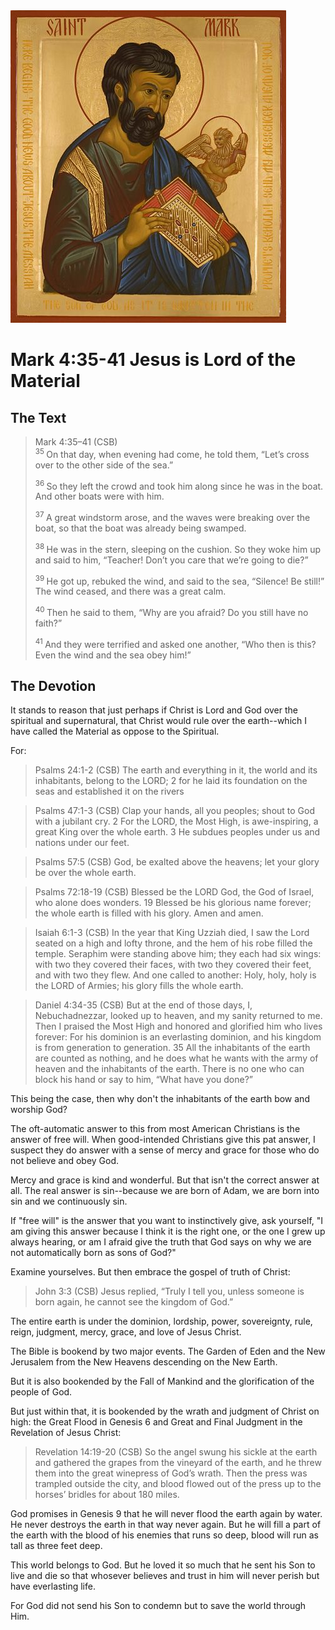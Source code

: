 <img class="intro-right" src="art-mark.jpg">

# Mark 4:35-41 Jesus is Lord of the Material

## The Text

>Mark 4:35–41 (CSB)  
><sup> 35 </sup> On that day, when evening had come, he told them, “Let’s cross over to the other side of the sea.” 
>
><sup> 36 </sup> So they left the crowd and took him along since he was in the boat. And other boats were with him. 
>
><sup> 37 </sup> A great windstorm arose, and the waves were breaking over the boat, so that the boat was already being swamped. 
>
><sup> 38 </sup> He was in the stern, sleeping on the cushion. So they woke him up and said to him, “Teacher! Don’t you care that we’re going to die?” 
>
><sup> 39 </sup> He got up, rebuked the wind, and said to the sea, “Silence! Be still!” The wind ceased, and there was a great calm. 
>
><sup> 40 </sup> Then he said to them, “Why are you afraid? Do you still have no faith?” 
>
><sup> 41 </sup> And they were terrified and asked one another, “Who then is this? Even the wind and the sea obey him!”

## The Devotion

It stands to reason that just perhaps if Christ is Lord and God over the spiritual and supernatural, that Christ would rule over the earth--which I have called the Material as oppose to the Spiritual.

For:

>Psalms 24:1-2 (CSB) The earth and everything in it,
the world and its inhabitants,
belong to the LORD;
2 for he laid its foundation on the seas
and established it on the rivers

>Psalms 47:1-3 (CSB) Clap your hands, all you peoples;
shout to God with a jubilant cry.
2 For the LORD, the Most High, is awe-inspiring,
a great King over the whole earth.
3 He subdues peoples under us
and nations under our feet.

>Psalms 57:5 (CSB) God, be exalted above the heavens;
let your glory be over the whole earth.

>Psalms 72:18-19 (CSB) Blessed be the LORD God, the God of Israel,
who alone does wonders.
19 Blessed be his glorious name forever;
the whole earth is filled with his glory.
Amen and amen.

>Isaiah 6:1-3 (CSB) In the year that King Uzziah died, I saw the Lord seated on a high and lofty throne, and the hem of his robe filled the temple. Seraphim were standing above him; they each had six wings: with two they covered their faces, with two they covered their feet, and with two they flew. And one called to another:
Holy, holy, holy is the LORD of Armies;
his glory fills the whole earth.

>Daniel 4:34-35 (CSB) But at the end of those days, I, Nebuchadnezzar, looked up to heaven, and my sanity returned to me. Then I praised the Most High and honored and glorified him who lives forever:
For his dominion is an everlasting dominion,
and his kingdom is from generation to generation.
35 All the inhabitants of the earth are counted as nothing,
and he does what he wants with the army of heaven
and the inhabitants of the earth.
There is no one who can block his hand
or say to him, “What have you done?”

This being the case, then why don't the inhabitants of the earth bow and worship God?

The oft-automatic answer to this from most American Christians is the answer of free will. When good-intended Christians give this pat answer, I suspect they do answer with a sense of mercy and grace for those who do not believe and obey God.

Mercy and grace is kind and wonderful. But that isn't the correct answer at all. The real answer is sin--because we are born of Adam, we are born into sin and we continuously sin.

If "free will" is the answer that you want to instinctively give, ask yourself, "I am giving this answer because I think it is the right one, or the one I grew up always hearing, or am I afraid give the truth that God says on why we are not automatically born as sons of God?"

Examine yourselves. But then embrace the gospel of truth of Christ:

>John 3:3 (CSB) Jesus replied, “Truly I tell you, unless someone is born again, he cannot see the kingdom of God.”

The entire earth is under the dominion, lordship, power, sovereignty, rule, reign, judgment, mercy, grace, and love of Jesus Christ.

The Bible is bookend by two major events. The Garden of Eden and the New Jerusalem from the New Heavens descending on the New Earth.

But it is also bookended by the Fall of Mankind and the glorification of the people of God.

But just within that, it is bookended by the wrath and judgment of Christ on high: the Great Flood in Genesis 6 and Great and Final Judgment in the Revelation of Jesus Christ:

>Revelation 14:19-20 (CSB) So the angel swung his sickle at the earth and gathered the grapes from the vineyard of the earth, and he threw them into the great winepress of God’s wrath. Then the press was trampled outside the city, and blood flowed out of the press up to the horses’ bridles for about 180 miles.

God promises in Genesis 9 that he will never flood the earth again by water. He never destroys the earth in that way never again. But he will fill a part of the earth with the blood of his enemies that runs so deep, blood will run as tall as three feet deep.

This world belongs to God. But he loved it so much that he sent his Son to live and die so that whosever believes and trust in him will never perish but have everlasting life.

For God did not send his Son to condemn but to save the world through Him.
